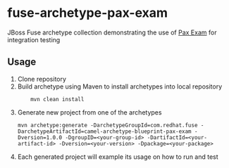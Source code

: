 fuse-archetype-pax-exam
===============

JBoss Fuse archetype collection demonstrating the use of [Pax Exam](https://ops4j1.jira.com/wiki/display/paxexam/Pax+Exam) for integration testing


## Usage 

1. Clone repository
2. Build archetype using Maven to install archetypes into local repository
	```
		mvn clean install
	```
3. Generate new project from one of the archetypes
	```
	mvn archetype:generate -DarchetypeGroupId=com.redhat.fuse -DarchetypeArtifactId=camel-archetype-blueprint-pax-exam -Dversion=1.0.0 -DgroupID=<your-group-id> -DartifactId=<your-artifact-id> -Dversion=<your-version> -Dpackage=<your-package>
	```
4. Each generated project will example its usage on how to run and test